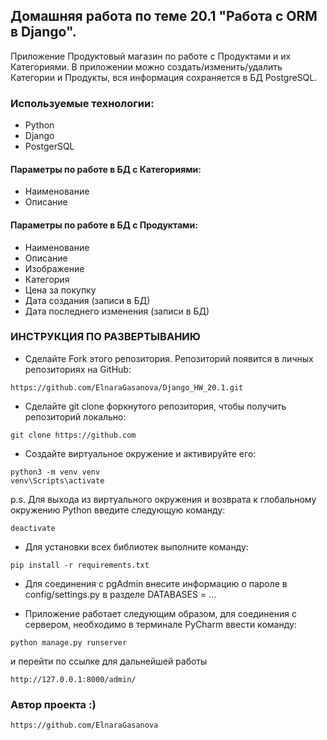 ## Домашняя работа по теме 20.1 "Работа с ORM в Django".
Приложение Продуктовый магазин по работе с Продуктами и их Категориями.
В приложении можно создать/изменить/удалить Категории и Продукты,
вся информация сохраняется в БД PostgreSQL.

### Используемые технологии:
* Python
* Django
* PostgerSQL 

#### Параметры по работе в БД с Категориями:
* Наименование
* Описание
#### Параметры по работе в БД с Продуктами:
* Наименование
* Описание
* Изображение
* Категория
* Цена за покупку
* Дата создания (записи в БД)
* Дата последнего изменения (записи в БД)

### ИНСТРУКЦИЯ ПО РАЗВЕРТЫВАНИЮ
* Сделайте Fork этого репозитория. Репозиторий появится
в личных репозиториях на GitHub:
```
https://github.com/ElnaraGasanova/Django_HW_20.1.git
```
* Сделайте git clone форкнутого репозитория, чтобы получить
репозиторий локально:
```
git clone https://github.com
```
* Создайте виртуальное окружение и активируйте его:
```
python3 -m venv venv
venv\Scripts\activate
```
p.s. Для выхода из виртуального окружения и возврата к глобальному
окружению Python введите следующую команду:
```
deactivate
```
* Для установки всех библиотек выполните команду:
```
pip install -r requirements.txt
```
* Для соединения с pgAdmin внесите информацию о пароле в config/settings.py в 
разделе DATABASES = ...

* Приложение работает следующим образом, для соединения с сервером,
необходимо в терминале PyCharm ввести команду:
```
python manage.py runserver
```
и перейти по ссылке для дальнейшей работы
```
http://127.0.0.1:8000/admin/
```
### Автор проекта :)
```
https://github.com/ElnaraGasanova
```